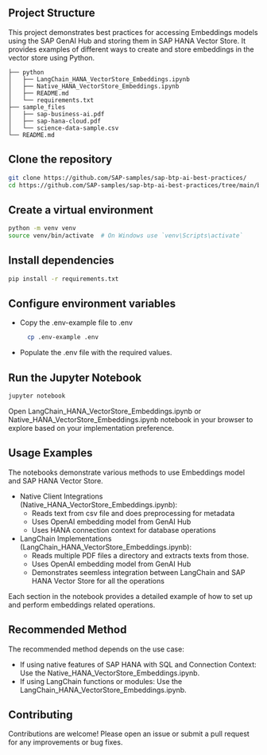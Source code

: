 ## Project Structure
This project demonstrates best practices for accessing Embeddings models using the SAP GenAI Hub and storing them in SAP HANA Vector Store. It provides examples of different ways to create and store embeddings in the vector store using Python.

```
├── python
│   ├── LangChain_HANA_VectorStore_Embeddings.ipynb
│   ├── Native_HANA_VectorStore_Embeddings.ipynb
│   ├── README.md
│   └── requirements.txt
├── sample_files
│   ├── sap-business-ai.pdf
│   ├── sap-hana-cloud.pdf
│   └── science-data-sample.csv
└── README.md
```

## Clone the repository
``` sh
git clone https://github.com/SAP-samples/sap-btp-ai-best-practices/
cd https://github.com/SAP-samples/sap-btp-ai-best-practices/tree/main/best-practices/vector-rag-embedding/python
```

## Create a virtual environment
``` sh
python -m venv venv
source venv/bin/activate  # On Windows use `venv\Scripts\activate`
```

## Install dependencies
``` sh
pip install -r requirements.txt
```

## Configure environment variables
* Copy the .env-example file to .env
  ``` sh
    cp .env-example .env
  ```
* Populate the .env file with the required values.

## Run the Jupyter Notebook
``` sh
jupyter notebook
```

Open LangChain_HANA_VectorStore_Embeddings.ipynb or Native_HANA_VectorStore_Embeddings.ipynb notebook in your browser to explore based on your implementation preference.

## Usage Examples
The notebooks demonstrate various methods to use Embeddings model and SAP HANA Vector Store.

* Native Client Integrations (Native_HANA_VectorStore_Embeddings.ipynb):
  * Reads text from csv file and does preprocessing for metadata
  * Uses OpenAI embedding model from GenAI Hub
  * Uses HANA connection context for database operations
* LangChain Implementations (LangChain_HANA_VectorStore_Embeddings.ipynb):
  * Reads multiple PDF files a directory and extracts texts from those.
  * Uses OpenAI embedding model from GenAI Hub
  * Demonstrates seemless integration between LangChain and SAP HANA Vector Store for all the operations

Each section in the notebook provides a detailed example of how to set up and perform embeddings related operations.

## Recommended Method
The recommended method depends on the use case:

* If using native features of SAP HANA with SQL and Connection Context: Use the Native_HANA_VectorStore_Embeddings.ipynb.
* If using LangChain functions or modules: Use the LangChain_HANA_VectorStore_Embeddings.ipynb.


## Contributing
Contributions are welcome! Please open an issue or submit a pull request for any improvements or bug fixes.